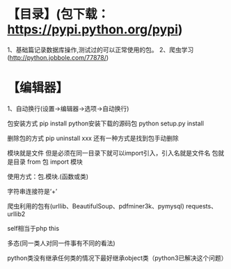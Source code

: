 # 【目录】(包下载：https://pypi.python.org/pypi)

1、基础篇记录数据库操作,测试过的可以正常使用的包。
2、爬虫学习(http://python.jobbole.com/77878/)



# 【编辑器】
1、自动换行(设置->编辑器->选项->自动换行)


包安装方式  pip install
python安装下载的源码包  python setup.py install

删除包的方式 pip uninstall xxx   还有一种方式是找到包手动删除

模块就是文件   但是必须在同一目录下就可以import引入，引入名就是文件名
包就是目录   from 包 import 模块

使用方式：包.模块.(函数或类)

字符串连接符是‘+’

爬虫利用的包有(urllib、BeautifulSoup、pdfminer3k、pymysql)
requests、urllib2

self相当于php this

多态(同一类人对同一件事有不同的看法)

python类没有继承任何类的情况下最好继承object类（python3已解决这个问题）




